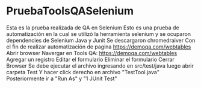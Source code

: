 # PruebaToolsQASelenium
Esta es la prueba realizada de QA en Selenium
Esto es una prueba de automatización en la cual se utilizó la herramienta selenium y se ocuparon dependencies de Selenium Java y Junit 
Se descargaron chromedraiver 
Con el fin de realizar automatización de pagina https://demoqa.com/webtables
Abrir browser 
Navergar en Tools QA: https://demoqa.com/webtables 
Agregar un registro
Editar el formulario
Eliminar el formulario
Cerrar Browser 
Se debe ejecutar el archivo ingresando en
src/test/java luego 
abrir carpeta Test
Y hacer click derecho en archivo "TestTool.java"
Posteriormente ir a "Run  As"  y  "1  JUnit Test"
